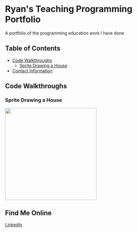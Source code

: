 # Ryan's Teaching Programming Portfolio
A portfolio of the programming education work I have done
## Table of Contents
- [Code Walkthroughs](#code-walkthroughs)
  - [Sprite Drawing a House]()
- [Contact Information]()
## Code Walkthroughs 
### Sprite Drawing a House 

[<img src="https://img.youtube.com/vi/L58p_TyNSrQ/maxresdefault.jpg" width="300">](https://youtu.be/L58p_TyNSrQ)

## Find Me Online
[LinkedIn](https://www.linkedin.com/in/ryan-livengood-6073861bb/)

